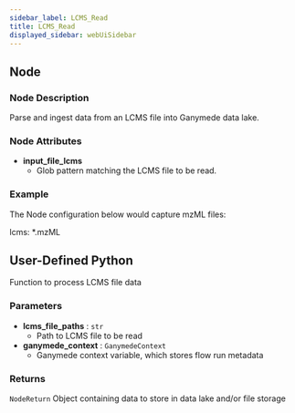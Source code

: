 ```yaml
---
sidebar_label: LCMS_Read
title: LCMS_Read
displayed_sidebar: webUiSidebar
---
```


## Node

### Node Description

Parse and ingest data from an LCMS file into Ganymede data lake.

### Node Attributes

- **input_file_lcms**
  - Glob pattern matching the LCMS file to be read.

### Example

The Node configuration below would capture mzML files:

lcms: *.mzML

## User-Defined Python

Function to process LCMS file data

### Parameters

- **lcms_file_paths** : `str`
    - Path to LCMS file to be read
- **ganymede_context** : `GanymedeContext`
    - Ganymede context variable, which stores flow run metadata

### Returns

`NodeReturn`
  Object containing data to store in data lake and/or file storage